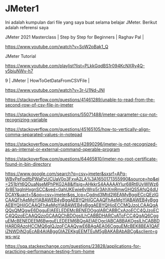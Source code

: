 # JMeter1

Ini adalah kumpulan dari file yang saya buat selama belajar JMeter. Berikut adalah referensi saya

JMeter 2021 Masterclass | Step by Step for Beginners | Raghav Pal |

https://www.youtube.com/watch?v=SoW2pBak1_Q


JMeter Tutorial

https://www.youtube.com/playlist?list=PLkkGqdBS1r094KcNXRy4Q-v5biuNWv-h7


9 | JMeter | HowToGetDataFromCSVFile |

https://www.youtube.com/watch?v=3r-U1Nd-JNI



https://stackoverflow.com/questions/41461289/unable-to-read-from-the-second-row-of-csv-file-in-jmeter

https://stackoverflow.com/questions/55071488/jmeter-parameter-csv-not-recognizing-variable

https://stackoverflow.com/questions/45165105/how-to-vertically-align-comma-separated-values-in-notepad

https://stackoverflow.com/questions/42890296/jmeter-is-not-recognized-as-an-internal-or-external-command-operable-program

https://stackoverflow.com/questions/64465810/jmeter-no-root-certificate-found-in-bin-directory


https://www.google.com/search?q=csv+jmeter&sxsrf=APq-WBvPeFpdfbPWaPzUCUaV0o3FxyA2LA%3A1650171355990&source=hp&ei=251bYt6QOuaNseMPhPKG2A8&iflsig=AHkkrS4AAAAAYlur68Rt6UvWlWz64r8E1qgInHxgnSCC&ved=0ahUKEwie6vWrp5r3AhXmRmwGHQS5AfsQ4dUDCAY&uact=5&oq=csv+jmeter&gs_lcp=Cgdnd3Mtd2l6EAMyBggjECcQEzIGCAAQFhAeMgYIABAWEB4yBggAEBYQHjIGCAAQFhAeMgYIABAWEB4yBggAEBYQHjIGCAAQFhAeMgYIABAWEB4yBggAEBYQHjoECCMQJzoLCAAQgAQQsQMQgwE6DgguEIAEELEDEMcBENEDOggIABCABBCxAzoECC4QJzoECC4QQzoECAAQQzoGCAAQChBDOgsILhCABBDHARCvAToFCC4QgAQ6CgguEMcBENEDEEM6BwguELEDEEM6BQgAEIAEOgcIABCABBAKOgsILhCABBDHARDRAzoHCCMQ6gIQJzoFCAAQywE6BAgAEA06CgguEMcBEK8BEA1QAFiZNWDjN2gEcAB4AIABggGIAZEKkgEEMTEuM5gBAKABAbABCg&sclient=gws-wiz

https://sqa.stackexchange.com/questions/23828/applications-for-practicing-performance-testing-from-home

